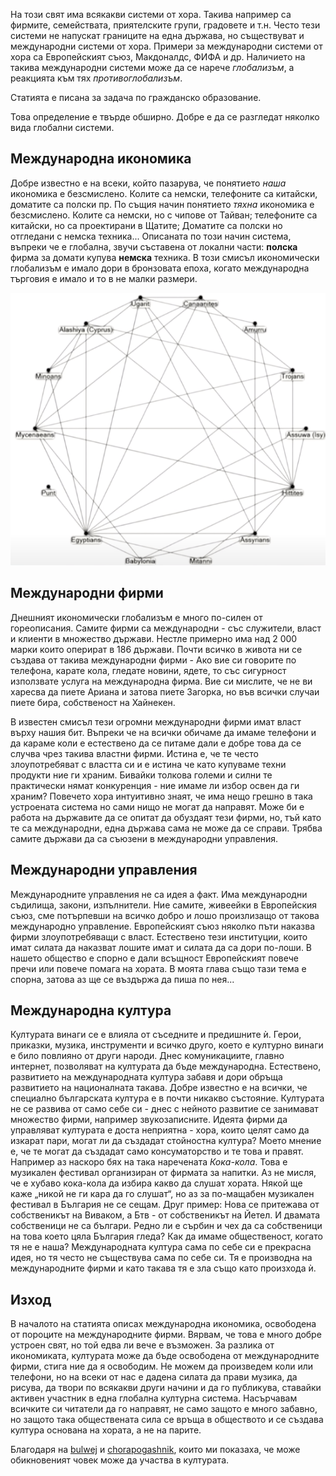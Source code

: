 На този свят има всякакви системи от хора. Такива например са фирмите, семействата, приятелските
групи, градовете и т.н. Често тези системи не напускат границите на една държава, но съществуват и
международни системи от хора. Примери за международни системи от хора са Европейският съюз,
Макдоналдс, ФИФА и др. Наличието на такива международни системи може да се нарече _глобализъм_, а
реакцията към тях _противоглобализъм_.

Статията е писана за задача по гражданско образование.

Това определение е твърде обширно. Добре е да се разгледат няколко вида глобални системи.

## Международна икономика

Добре известно е на всеки, който пазарува, че понятието _наша_ икономика е безсмислено.
Колите са немски, телефоните са китайски, доматите са полски пр.
По същия начин понятието _тяхна_ икономика е безсмислено. Колите са немски, но с чипове от
Тайван; телефоните са китайски, но са проектирани в Щатите; Доматите са полски но отгледани с немска
техника... Описаната по този начин система, въпреки че е глобална, звучи съставена от локални части:
**полска** фирма за домати купува **немска** техника. В този смисъл икономически глобализъм е
имало дори в бронзовата епоха, когато международна търговия е имало и то в не малки размери.

![Международна търговия в бронзовата епоха](/assets/mejdunarodna-twrgoviya-bronzova-epoha.png)

## Международни фирми

Днешният икономически глобализъм е много по-силен от гореописания. Самите фирми са международни - със
служители, власт и клиенти в множество държави. Нестле примерно има над 2 000 марки които оперират в 186
държави. Почти всичко в живота ни се създава от такива международни фирми - Ако вие си говорите по
телефона, карате кола, гледате новини, ядете, то със сигурност използвате услуга на международна фирма.
Вие си мислите, че не ви харесва да пиете Ариана и затова пиете Загорка, но във всички случаи
пиете бира, собственост на Хайнекен.

В известен смисъл тези огромни международни фирми имат власт върху нашия бит. Въпреки че на всички
обичаме да имаме телефони и да караме коли е естествено да се питаме дали е добре това да се
случва чрез такива властни фирми. Истина е, че те често злоупотребяват с властта си и е истина че
като купуваме техни продукти ние ги храним. Бивайки толкова големи и силни те практически нямат
конкуренция - ние имаме ли избор освен да ги храним? Повечето хора интуитивно знаят, че има нещо
грешно в така устроената система но сами нищо не могат да направят. Може би е работа на държавите да
се опитат да обуздаят тези фирми, но, тъй като те са международни, една държава сама не може да се
справи. Трябва самите държави да са съюзени в международни управления.

## Международни управления

Международните управления не са идея а факт. Има международни съдилища, закони, изпълнители. Ние
самите, живеейки в Европейския съюз, сме потърпевши на всичко добро и лошо произлизащо от такова
международно управление. Европейският съюз няколко пъти наказва фирми злоупотребяващи с власт.
Естествено тези институции, които имат силата да наказват лошите имат и силата да са дори по-лоши.
В нашето общество е спорно е дали всъщност Европейският повече пречи или повече помага на хората.
В моята глава също тази тема е спорна, затова аз ще се въздържа да пиша по нея...

## Международна култура

Културата винаги се е влияла от съседните и предишните ѝ. Герои, приказки, музика, инструменти и
всичко друго, което е културно винаги е било повлияно от други народи. Днес комуникациите, главно интернет,
позволяват на културата да бъде международна. Естествено, развитието на международната култура забавя
и дори обръща развитието на националната такава. Добре известно е на всички, че специално
българската култура е в почти никакво състояние. Културата не се развива от само себе си - днес с
нейното развитие се занимават множество фирми, например звукозаписните. Идеята фирми да управляват
културата е доста неприятна - хора, които целят само да изкарат пари, могат ли да създадат
стойностна култура? Моето мнение е, че те могат да създадат само консуматорство и те това и правят.
Например аз наскоро бях на така наречената _Кока-кола_. Това е музикален фестивал организиран от
фирмата за напитки. Аз не мисля, че е хубаво кока-кола да избира какво да слушат хората. Някой ще
каже „никой не ги кара да го слушат“, но аз за по-мащабен музикален фестивал в България не се сещам.
Друг пример: Нова се притежава от собственикът на Виваком, а Бтв - от собственикът на Йетел. И
двамата собственици не са българи. Редно ли е сърбин и чех да са собственици на това което цяла
България гледа? Как да имаме общественост, когато тя не е наша? Международната култура сама по себе
си е прекрасна идея, но тя често не съществува сама по себе си. Тя е производна на международните фирми и
като такава тя е зла също като произхода ѝ.

## Изход

В началото на статията описах международна икономика, освободена от пороците на международните
фирми. Вярвам, че това е много добре устроен свят, но той едва ли вече е възможен. За разлика от
икономиката, културата може да бъде освободена от международните фирми, стига ние да я освободим.
Не можем да произведем коли или телефони, но на всеки от нас е дадена силата да прави музика, да
рисува, да твори по всякакви други начини и да го публикува, ставайки активен участник
в една глобална културна система. Насърчавам всичките си читатели да го направят, не само защото е
много забавно, но защото така обществената сила се връща в обществото и се създава култура основана
на хората, а не на парите.

Благодаря на [bulwej](https://www.youtube.com/@bulwej667) и [chorapogashnik](https://www.instagram.com/chorapogashnik/),
които ми показаха, че може обикновеният човек може да участва в културата.
